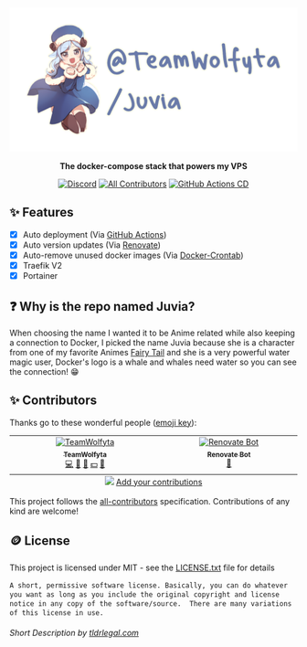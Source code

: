 <div align="center">
  <a href="https://wolfyta.moe">
    <img src="./media/banner.png" alt="@TeamWolfyta/Juvia" width="546"/>
  </a>
  <p>
    <b>The docker-compose stack that powers my VPS</b>
  </p>

  [![Discord](https://img.shields.io/discord/645356291748921377?color=5865F2&logo=discord&logoColor=white)](https://discord.gg/eYkJdhTvvG) <!-- ALL-CONTRIBUTORS-   BADGE:START - Do not remove or modify this section --> [![All Contributors](https://img.shields.io/badge/all_contributors-2-orange.svg)](#-contributors) <!-- ALL-CONTRIBUTORS-BADGE:END -->
  [![GitHub Actions CD](https://github.com/teamwolfyta/juvia/workflows/CD/badge.svg)](https://github.com/teamwolfyta/juvia/actions)

</div>

## ✨ Features

- [x] Auto deployment (Via [GitHub Actions](https://github.com/features/actions))
- [x] Auto version updates (Via [Renovate](https://renovatebot.com))
- [x] Auto-remove unused docker images (Via [Docker-Crontab](https://github.com/willfarrell/docker-crontab))
- [x] Traefik V2
- [x] Portainer

## ❓ Why is the repo named Juvia?

When choosing the name I wanted it to be Anime related while also keeping a connection to Docker, I picked the name Juvia because she is a character from one of my favorite Animes [Fairy Tail](https://myanimelist.net/anime/35972/Fairy_Tail__Final_Series) and she is a very powerful water magic user, Docker's logo is a whale and whales need water so you can see the connection! 😁

## ✨ Contributors

Thanks go to these wonderful people ([emoji key](https://allcontributors.org/docs/en/emoji-key)):

<!-- ALL-CONTRIBUTORS-LIST:START - Do not remove or modify this section -->
<!-- prettier-ignore-start -->
<!-- markdownlint-disable -->
<table>
  <tbody>
    <tr>
      <td align="center" valign="top" width="14.28%"><a href="https://wolfyta.moe/"><img src="https://avatars.githubusercontent.com/u/37040673?v=4?s=100" width="100px;" alt="TeamWolfyta"/><br /><sub><b>TeamWolfyta</b></sub></a><br /><a href="https://github.com/TeamWolfyta/@teamwolfyta/juvia/commits?author=TeamWolfyta" title="Code">💻</a> <a href="#design-TeamWolfyta" title="Design">🎨</a> <a href="https://github.com/TeamWolfyta/@teamwolfyta/juvia/commits?author=TeamWolfyta" title="Documentation">📖</a> <a href="#financial-TeamWolfyta" title="Financial">💵</a> <a href="#maintenance-TeamWolfyta" title="Maintenance">🚧</a></td>
      <td align="center" valign="top" width="14.28%"><a href="https://renovatebot.com/"><img src="https://avatars.githubusercontent.com/u/38656520?v=4?s=100" width="100px;" alt="Renovate Bot"/><br /><sub><b>Renovate Bot</b></sub></a><br /><a href="#tool-renovatebot" title="Tools">🔧</a></td>
    </tr>
  </tbody>
  <tfoot>
    <tr>
      <td align="center" size="13px" colspan="7">
        <img src="https://raw.githubusercontent.com/all-contributors/all-contributors-cli/1b8533af435da9854653492b1327a23a4dbd0a10/assets/logo-small.svg">
          <a href="https://all-contributors.js.org/docs/en/bot/usage">Add your contributions</a>
        </img>
      </td>
    </tr>
  </tfoot>
</table>

<!-- markdownlint-restore -->
<!-- prettier-ignore-end -->

<!-- ALL-CONTRIBUTORS-LIST:END -->

This project follows the [all-contributors](https://github.com/all-contributors/all-contributors) specification. Contributions of any kind are welcome!

## 🪙 License

This project is licensed under MIT - see the [LICENSE.txt](./LICENSE.txt) file for details

```
A short, permissive software license. Basically, you can do whatever you want as long as you include the original copyright and license notice in any copy of the software/source.  There are many variations of this license in use.
```
###### Short Description by [tldrlegal.com](https://www.tldrlegal.com/license/mit-license)

